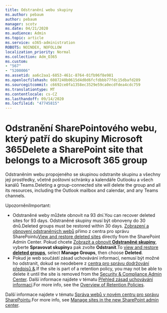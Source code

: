 ```yaml
---
title: Odstranění webu skupiny
ms.author: pebaum
author: pebaum
manager: scotv
ms.date: 04/21/2020
ms.audience: Admin
ms.topic: article
ms.service: o365-administration
ROBOTS: NOINDEX, NOFOLLOW
localization_priority: Normal
ms.collection: Adm_O365
ms.custom:
- "567"
- "5200006"
ms.assetid: aa6c2aa1-6853-461c-8764-01fb96f8e981
ms.openlocfilehash: 6087240b0615d4d0d6fcfdbbb77fdc15dbafd289
ms.sourcegitcommit: c6692ce0fa1358ec3529e59ca0ecdfdea4cdc759
ms.translationtype: MT
ms.contentlocale: cs-CZ
ms.lasthandoff: 09/14/2020
ms.locfileid: "47745815"
---
```

# <a name="delete-a-sharepoint-site-that-belongs-to-a-microsoft-365-group"></a><span data-ttu-id="a4174-102">Odstranění SharePointového webu, který patří do skupiny Microsoft 365</span><span class="sxs-lookup"><span data-stu-id="a4174-102">Delete a SharePoint site that belongs to a Microsoft 365 group</span></span>

<span data-ttu-id="a4174-103">Odstraněním webu propojeného se skupinou odstraníte skupinu a všechny její prostředky, včetně poštovní schránky a kalendáře Outlooku a všech kanálů Teams.</span><span class="sxs-lookup"><span data-stu-id="a4174-103">Deleting a group-connected site will delete the group and all its resources, including the Outlook mailbox and calendar, and any Teams channels.</span></span>
  
<span data-ttu-id="a4174-104">Upozornění</span><span class="sxs-lookup"><span data-stu-id="a4174-104">Important:</span></span>

- <span data-ttu-id="a4174-105">Odstraněné weby můžete obnovit na 93 dní.</span><span class="sxs-lookup"><span data-stu-id="a4174-105">You can recover deleted sites for 93 days.</span></span> <span data-ttu-id="a4174-106">Odstraněné skupiny musí být obnoveny do 30 dnů.</span><span class="sxs-lookup"><span data-stu-id="a4174-106">Deleted groups must be restored within 30 days.</span></span> <span data-ttu-id="a4174-107">[Zobrazení a obnovení odstraněných webů](https://admin.microsoft.com/sharepoint?page=recyclebin&modern=true) přímo z centra pro správu SharePointu</span><span class="sxs-lookup"><span data-stu-id="a4174-107">[View and restore deleted sites](https://admin.microsoft.com/sharepoint?page=recyclebin&modern=true) directly from the SharePoint Admin Center.</span></span> <span data-ttu-id="a4174-108">Pokud chcete [Zobrazit a obnovit **Odstraněné skupiny**](https://outlook.office.com/people/group/deleted), vyberte **Spravovat skupiny**a pak zvolte **Odstranit**.</span><span class="sxs-lookup"><span data-stu-id="a4174-108">To [view and restore **deleted groups**](https://outlook.office.com/people/group/deleted), select **Manage Groups**, then choose **Deleted**.</span></span>
- <span data-ttu-id="a4174-109">Pokud je web součástí zásad uchovávání informací, nemusí být možné ho odstranit, dokud se neodebere z [centra pro správu dodržování předpisů &](https://protection.office.com/?rfr=AdminCenter#/retention).</span><span class="sxs-lookup"><span data-stu-id="a4174-109">If the site is part of a retention policy, you may not be able to delete it until the site is removed from the [Security & Compliance Admin Center](https://protection.office.com/?rfr=AdminCenter#/retention).</span></span> <span data-ttu-id="a4174-110">Další informace najdete v tématu [Přehled zásad uchovávání informací](https://docs.microsoft.com/microsoft-365/compliance/retention-policies).</span><span class="sxs-lookup"><span data-stu-id="a4174-110">For more info, see the [Overview of Retention Policies](https://docs.microsoft.com/microsoft-365/compliance/retention-policies).</span></span>
  
<span data-ttu-id="a4174-111">Další informace najdete v tématu [Správa webů v novém centru pro správu SharePointu](https://docs.microsoft.com/sharepoint/manage-sites-in-new-admin-center).</span><span class="sxs-lookup"><span data-stu-id="a4174-111">For more info, see [Manage sites in the new SharePoint admin center](https://docs.microsoft.com/sharepoint/manage-sites-in-new-admin-center).</span></span>
